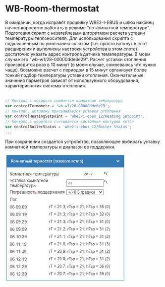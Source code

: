 # WB-Room-thermostat
В ожидании, когда исправят прошивку WBE2-I-EBUS и шлюз наконец начнет корректно работать в режиме "по комнатной температуре".
Подготовил скрипт с незатейлевым алгоритмом расчета уставки температуры теплоносителя.
Для использования скрипта с подключенным по умолчанию шлюзом (т.е. просто воткнут в слот расширения и выполнены настроки устройства в этом слоте) достаточно указать адрес контрола датчика темапературы. В моем случае это "wb-w1/28-00000dde6e29".
Расчет уставки отопления производится роаз в 10 минут (в моем случае, сомневаюсь что нужно чаще). Возможно расчет с периодом в 15 минут организует более тонкий подбор температуры уставки отопления.
Окончательные значения парметров зависят от используемого оборудования, характерисчстик системы отопления.

```js

// Контрол с которого снимается комнатная температура
var controlTermometr = 'wb-w1/28-00000dde6e29';
// Контрол, которому присваивается уставка отопления
var controlHeatingSetpoint = 'wbe2-i-ebus_12/Heating Setpoint';
// Контрол с коротого считывается состояние контуров котла
var controlBoilerStatus = 'wbe2-i-ebus_12/Boiler Status';
...

```

При сохранении создается устройство, позаоляющее выбирать уставку комнатной температуры и диапазон ее поддержки.

![изображение](./doc/roomTermostat.png)
